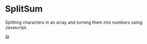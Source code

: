 SplitSum
========
Splitting characters in an array and turning them into numbers using Javascript.

:smiley:

